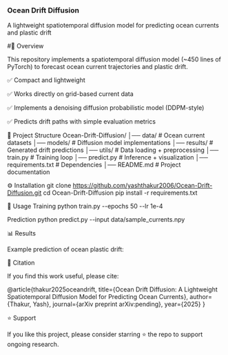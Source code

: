 ### Ocean Drift Diffusion

A lightweight spatiotemporal diffusion model for predicting ocean currents and plastic drift






#🚀 Overview

This repository implements a spatiotemporal diffusion model (~450 lines of PyTorch) to forecast ocean current trajectories and plastic drift.

✅ Compact and lightweight

✅ Works directly on grid-based current data

✅ Implements a denoising diffusion probabilistic model (DDPM-style)

✅ Predicts drift paths with simple evaluation metrics

📂 Project Structure
Ocean-Drift-Diffusion/
│── data/              # Ocean current datasets
│── models/            # Diffusion model implementations
│── results/           # Generated drift predictions
│── utils/             # Data loading + preprocessing
│── train.py           # Training loop
│── predict.py         # Inference + visualization
│── requirements.txt   # Dependencies
│── README.md          # Project documentation

⚙️ Installation
git clone https://github.com/yashthakur2006/Ocean-Drift-Diffusion.git
cd Ocean-Drift-Diffusion
pip install -r requirements.txt

🏃 Usage
Training
python train.py --epochs 50 --lr 1e-4

Prediction
python predict.py --input data/sample_currents.npy

📊 Results

Example prediction of ocean plastic drift:

📑 Citation

If you find this work useful, please cite:

@article{thakur2025oceandrift,
  title={Ocean Drift Diffusion: A Lightweight Spatiotemporal Diffusion Model for Predicting Ocean Currents},
  author={Thakur, Yash},
  journal={arXiv preprint arXiv:pending},
  year={2025}
}

⭐ Support

If you like this project, please consider starring ⭐ the repo to support ongoing research.
